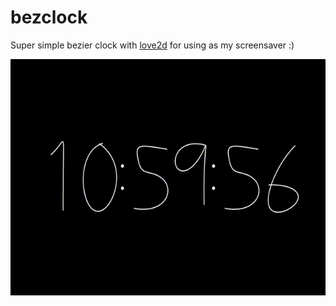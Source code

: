 # bezclock
Super simple bezier clock with [love2d](https://love2d.org/) for using as my screensaver :)

![](demo.gif)
